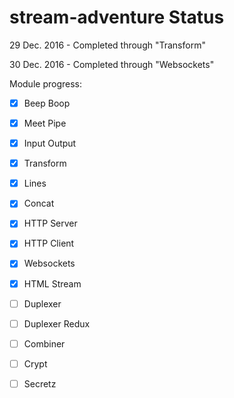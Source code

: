# stream-adventure Status

29 Dec. 2016 - Completed through "Transform"

30 Dec. 2016 - Completed through "Websockets"

Module progress:

- [x] Beep Boop

- [x] Meet Pipe

- [x] Input Output

- [x] Transform

- [x] Lines

- [x] Concat

- [x] HTTP Server

- [x] HTTP Client

- [x] Websockets

- [x] HTML Stream

- [ ] Duplexer

- [ ] Duplexer Redux

- [ ] Combiner

- [ ] Crypt

- [ ] Secretz
